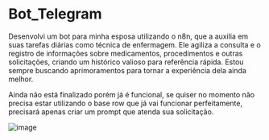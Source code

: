 # Bot_Telegram

Desenvolvi um bot para minha esposa utilizando o n8n, que a auxilia em suas tarefas diárias como técnica de enfermagem. Ele agiliza a consulta e o registro de informações sobre medicamentos, procedimentos e outras solicitações, criando um histórico valioso para referência rápida. Estou sempre buscando aprimoramentos para tornar a experiência dela ainda melhor. 

Ainda não está finalizado porém já é funcional, se quiser no momento não precisa estar utilizando o base row que já vai funcionar perfeitamente, precisará apenas criar um prompt que atenda sua solicitação.

![image](https://github.com/user-attachments/assets/577c087b-2da6-4afa-8db5-84d732fcc75c)

